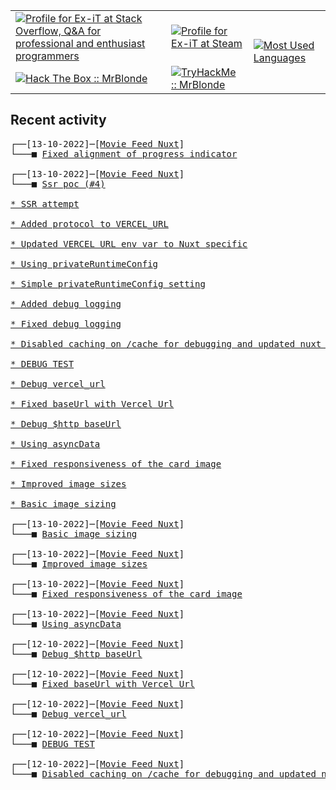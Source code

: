 <table>
    <tr>
        <td>
            <a href="https://stackoverflow.com/users/3351720/ex-it">
                <img alt="Profile for Ex-iT at Stack Overflow, Q&amp;A for professional and enthusiast programmers" src="https://stackoverflow.com/users/flair/3351720.png?theme=dark" />
            </a>
        </td>
        <td>
            <a href="https://steamcommunity.com/id/Ex-iT">
                <img alt="Profile for Ex-iT at Steam" src="https://steamcommunity-a.akamaihd.net/public/shared/images/header/globalheader_logo.png" />
            </a>
        </td>
        <td rowspan="2">
            <a href="https://github.com/Ex-iT/">
                <img alt="Most Used Languages" src="https://github-readme-stats.vercel.app/api/top-langs/?username=ex-it&layout=compact&theme=algolia" />
            </a>
        </td>
    </tr>
    <tr>
        <td>
            <a href="https://app.hackthebox.eu/profile/169430">
                <img alt="Hack The Box :: MrBlonde" src="https://www.hackthebox.eu/badge/image/169430" />
            </a>
        </td>
        <td>
            <a href="https://tryhackme.com/p/MrBlonde/">
                <img alt="TryHackMe :: MrBlonde" src="https://ishetaldonderdag.nl/proxy/thm" />
            </a>
        </td>
    </tr>
</table>

<h2>Recent activity</h2>

<pre>
┌──[13-10-2022]─[<a href="https://github.com/Ex-iT/movie-feed-nuxt">Movie Feed Nuxt</a>]
└───■ <a href="https://github.com/Ex-iT/movie-feed-nuxt/commit/37487b4274f8922d39cd73d27ea7fd859e7cb524">Fixed alignment of progress indicator</a><br />
┌──[13-10-2022]─[<a href="https://github.com/Ex-iT/movie-feed-nuxt">Movie Feed Nuxt</a>]
└───■ <a href="https://github.com/Ex-iT/movie-feed-nuxt/commit/b97898564a6b7c42129602c54557e12ae92f0165">Ssr poc (#4)

* SSR attempt

* Added protocol to VERCEL_URL

* Updated VERCEL URL env var to Nuxt specific

* Using privateRuntimeConfig

* Simple privateRuntimeConfig setting

* Added debug logging

* Fixed debug logging

* Disabled caching on /cache for debugging and updated nuxt conf with VERCEL_URL

* DEBUG TEST

* Debug vercel_url

* Fixed baseUrl with Vercel Url

* Debug $http baseUrl

* Using asyncData

* Fixed responsiveness of the card image

* Improved image sizes

* Basic image sizing</a><br />
┌──[13-10-2022]─[<a href="https://github.com/Ex-iT/movie-feed-nuxt">Movie Feed Nuxt</a>]
└───■ <a href="https://github.com/Ex-iT/movie-feed-nuxt/commit/05031a1b4469f63a38cc350286630ad8833b19bd">Basic image sizing</a><br />
┌──[13-10-2022]─[<a href="https://github.com/Ex-iT/movie-feed-nuxt">Movie Feed Nuxt</a>]
└───■ <a href="https://github.com/Ex-iT/movie-feed-nuxt/commit/acd442dadc1a82865d04250b6c2c3a36a470fbdb">Improved image sizes</a><br />
┌──[13-10-2022]─[<a href="https://github.com/Ex-iT/movie-feed-nuxt">Movie Feed Nuxt</a>]
└───■ <a href="https://github.com/Ex-iT/movie-feed-nuxt/commit/65651c5a7bacceda528baaaf8b0d8a1d53d3a766">Fixed responsiveness of the card image</a><br />
┌──[13-10-2022]─[<a href="https://github.com/Ex-iT/movie-feed-nuxt">Movie Feed Nuxt</a>]
└───■ <a href="https://github.com/Ex-iT/movie-feed-nuxt/commit/06d8cf14d5225cca4db926ffadda92b4848edfe9">Using asyncData</a><br />
┌──[12-10-2022]─[<a href="https://github.com/Ex-iT/movie-feed-nuxt">Movie Feed Nuxt</a>]
└───■ <a href="https://github.com/Ex-iT/movie-feed-nuxt/commit/57df00665cea4b9177e4a0ab66947108b28760d0">Debug $http baseUrl</a><br />
┌──[12-10-2022]─[<a href="https://github.com/Ex-iT/movie-feed-nuxt">Movie Feed Nuxt</a>]
└───■ <a href="https://github.com/Ex-iT/movie-feed-nuxt/commit/a0c574901ea7e0dc1043cd6d264f7abf5c381b62">Fixed baseUrl with Vercel Url</a><br />
┌──[12-10-2022]─[<a href="https://github.com/Ex-iT/movie-feed-nuxt">Movie Feed Nuxt</a>]
└───■ <a href="https://github.com/Ex-iT/movie-feed-nuxt/commit/a3f44c8c7c387ddb7679d1ed2a63737d3c85b266">Debug vercel_url</a><br />
┌──[12-10-2022]─[<a href="https://github.com/Ex-iT/movie-feed-nuxt">Movie Feed Nuxt</a>]
└───■ <a href="https://github.com/Ex-iT/movie-feed-nuxt/commit/f28d6d4dba8b0fe5d877aadeaa9f9ea104ca3751">DEBUG TEST</a><br />
┌──[12-10-2022]─[<a href="https://github.com/Ex-iT/movie-feed-nuxt">Movie Feed Nuxt</a>]
└───■ <a href="https://github.com/Ex-iT/movie-feed-nuxt/commit/dfbc426c6d4446023e8ad9a68d3bcdeabc8d5b00">Disabled caching on /cache for debugging and updated nuxt conf with VERCEL_URL</a><br />
</pre>